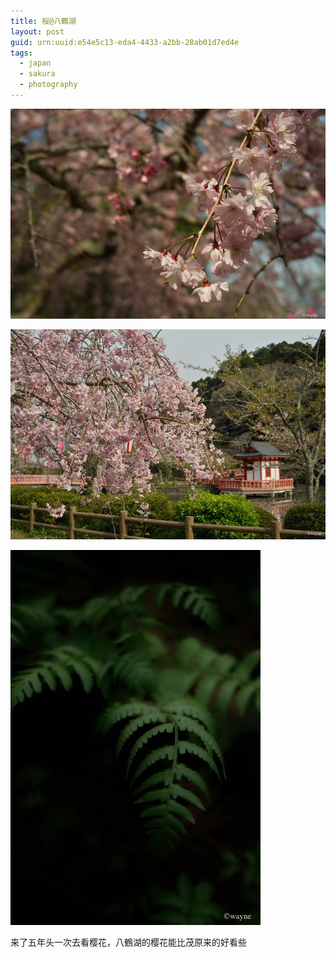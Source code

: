 ```yaml
---
title: 桜@八鶴湖
layout: post
guid: urn:uuid:e54e5c13-eda4-4433-a2bb-28ab01d7ed4e
tags:
  - japan
  - sakura
  - photography
---
```


![](/media/files/2012/04/16/sakura_01.jpg "桜その一")

![](/media/files/2012/04/16/sakura_02.jpg "桜その二")

![](/media/files/2012/04/16/leaf.jpg "葉")

来了五年头一次去看樱花，八鶴湖的樱花能比茂原来的好看些
